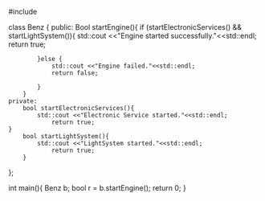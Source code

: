 #include <iostream>

class Benz {
    public:
        Bool startEngine(){
            if (startElectronicServices() && startLightSystem()){
                std::cout <<"Engine started successfully."<<std::endl;
                return true;

            }else {
                std::cout <<"Engine failed."<<std::endl;
                return false;

            }
        }
    private:
        bool startElectronicServices(){
            std::cout <<"Electronic Service started."<<std::endl;
                return true;
    }
        bool startLightSystem(){
            std::cout <<"LightSystem started."<<std::endl;
                return true;
        }
};

int main(){
    Benz b;
    bool r = b.startEngine();
    return 0;
} 
